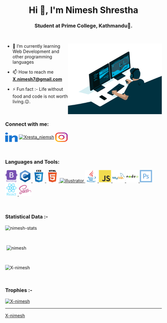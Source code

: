<h1 align="center">Hi 👋, I'm Nimesh Shrestha</h1>
<h3 align="center">Student at Prime College, Kathmandu🌟.</h3>

<br>


<p><img align="right" width="60%" top-margin="10px "src="https://github.com/X-nimesh/X-nimesh/blob/main/fcf7fd0c619bb87706533079240915f3.gif" alt="nimesh-gif" /></p>


- 🌱 I’m currently learning Web Development and other programming languages

- 📫 How to reach me **X.nimesh7@gmail.com**

- ⚡ Fun fact :- Life without food and code is not worth living.😉.

<br>

<h3 align="left">Connect with me:</h3>
<p align="left">
  <a href="https://www.linkedin.com/in/nimesh-shrestha-89057716a/" target="blank"><img align="center"
      src="https://raw.githubusercontent.com/X-nimesh/X-nimesh/main/linked-in-alt.svg"
      alt="Nimesh" height="30" width="40" /></a>
  <a href="https://www.fb.com/Xresta.Nimesh11" target="blank"><img align="center"
      src="https://raw.githubusercontent.com/rahuldkjain/github-profile-readme-generator/master/src/images/icons/Social/facebook.svg"
      alt="Xresta_niemsh" height="30" width="40" /></a>
  <a href="https://www.instagram.com/xresta_nimesh/" target="blank"><img align="center"
      src="https://raw.githubusercontent.com/X-nimesh/X-nimesh/main/instagram.svg"
      alt="Xresta_niemsh" height="30" width="40" /></a>
 
</p>

<br>

<h3 align="left">Languages and Tools:</h3>
<p align="left"> 
    <img src="https://raw.githubusercontent.com/devicons/devicon/master/icons/bootstrap/bootstrap-plain-wordmark.svg"
      alt="bootstrap" width="40" height="40" /> </a> <a href="https://www.cprogramming.com/" target="_blank"
    rel="noreferrer"> <img src="https://raw.githubusercontent.com/devicons/devicon/master/icons/c/c-original.svg"
      alt="c" width="40" height="40" /> </a> <a href="https://www.w3schools.com/css/" target="_blank"
    rel="noreferrer"> <img
      src="https://raw.githubusercontent.com/devicons/devicon/master/icons/css3/css3-original-wordmark.svg" alt="css3"
      width="40" height="40" /> </a> <a href="https://www.w3.org/html/" target="_blank" rel="noreferrer"> <img
      src="https://raw.githubusercontent.com/devicons/devicon/master/icons/html5/html5-original-wordmark.svg"
      alt="html5" width="40" height="40" /> </a> <a href="https://www.adobe.com/in/products/illustrator.html"
    target="_blank" rel="noreferrer"> <img
      src="https://www.vectorlogo.zone/logos/adobe_illustrator/adobe_illustrator-icon.svg" alt="illustrator" width="40"
      height="40" /> </a> <a href="https://www.java.com" target="_blank" rel="noreferrer"> <img
      src="https://raw.githubusercontent.com/devicons/devicon/master/icons/java/java-original.svg" alt="java" width="40"
      height="40" /> </a> <a href="https://developer.mozilla.org/en-US/docs/Web/JavaScript" target="_blank"
    rel="noreferrer"> <img
      src="https://raw.githubusercontent.com/devicons/devicon/master/icons/javascript/javascript-original.svg"
      alt="javascript" width="40" height="40" /> </a>  <a href="https://www.mysql.com/" target="_blank" rel="noreferrer"> <img
      src="https://raw.githubusercontent.com/devicons/devicon/master/icons/mysql/mysql-original-wordmark.svg"
      alt="mysql" width="40" height="40" /> </a>  <a href="https://nodejs.org" target="_blank" rel="noreferrer"> <img
      src="https://raw.githubusercontent.com/devicons/devicon/master/icons/nodejs/nodejs-original-wordmark.svg"
      alt="nodejs" width="40" height="40" /> </a>  <a href="https://www.photoshop.com/en" target="_blank"
    rel="noreferrer"> <img
      src="https://raw.githubusercontent.com/devicons/devicon/master/icons/photoshop/photoshop-line.svg" alt="photoshop"
      width="40" height="40" /> </a>  <a href="https://reactjs.org/" target="_blank" rel="noreferrer"> <img
      src="https://raw.githubusercontent.com/devicons/devicon/master/icons/react/react-original-wordmark.svg"
      alt="react" width="40" height="40" /> </a> <a href="https://sass-lang.com" target="_blank" rel="noreferrer"> <img
      src="https://raw.githubusercontent.com/devicons/devicon/master/icons/sass/sass-original.svg" alt="sass" width="40"
      height="40" /> </a> </p>

<br>

<h3>Statistical Data :-</h3>
<p><img align="center"
    src="https://github-readme-stats.vercel.app/api/top-langs?username=X-nimesh&show_icons=true&locale=en&layout=compact"
    alt="nimesh-stats" /></p>

<br>

<p>&nbsp;<img align="center" src="https://github-readme-stats.vercel.app/api?username=X-nimesh&show_icons=true&locale=en"
    alt="nimesh" /></p>

<br>

<p><img align="center" src="https://github-readme-streak-stats.herokuapp.com/?user=X-nimesh&" alt="X-nimesh" /></p>

<br>
<h3>Trophies :-</h3>
<p align="left"> <a href="https://github.com/ryo-ma/github-profile-trophy"><img
      src="https://github-profile-trophy.vercel.app/?username=X-nimesh" alt="X-nimesh" /></a> </p>


------------------------------------------------------------------------------------------------------------------------------------------
[X-nimesh](https://github.com/X-nimesh)
